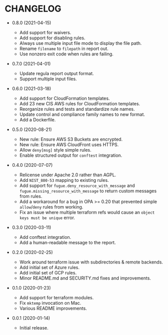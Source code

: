 # CHANGELOG

 -  0.8.0 (2021-04-15)
     *  Add support for waivers.
     *  Add support for disabling rules.
     *  Always use multiple input file mode to display the file path.
     *  Rename `filename` to `filepath` in report out.
     *  Use nonzero exit code when rules are failing.

 -  0.7.0 (2021-04-01)
     *  Update regula report output format.
     *  Support multiple input files.

 -  0.6.0 (2021-03-18)
     *  Add support for CloudFormation templates.
     *  Add 23 new CIS AWS rules for CloudFormation templates.
     *  Reorganize rules and tests and standardize rule names.
     *  Update control and compliance family names to new format.
     *  Add a Dockerfile.

 -  0.5.0 (2020-08-21)
     *  New rule: Ensure AWS S3 Buckets are encrypted.
     *  New rule: Ensure AWS CloudFront uses HTTPS.
     *  Allow `deny[msg]` style simple rules.
     *  Enable structured output for `conftest` integration.

 -  0.4.0 (2020-07-07)
     *  Relicense under Apache 2.0 rather than AGPL.
     *  Add `NIST_800-53` mapping to existing rules.
     *  Add support for `fugue.deny_resource_with_message` and
        `fugue.missing_resource_with_message` to return custom messages from
        rules.
     *  Add a workaround for a bug in OPA >= 0.20 that prevented simple
        `allow`/`deny` rules from working.
     *  Fix an issue where multiple terraform refs would cause an
        `object keys must be unique` error.

 -  0.3.0 (2020-03-11)
     *  Add conftest integration.
     *  Add a human-readable message to the report.

 -  0.2.0 (2020-02-25)
     *  Work around terraform issue with subdirectories & remote backends.
     *  Add initial set of Azure rules.
     *  Add initial set of GCP rules.
     *  Minor README.md and SECURITY.md fixes and improvements.

 -  0.1.0 (2020-01-23)
     *  Add support for terraform modules.
     *  Fix `mktemp` invocation on Mac.
     *  Various README improvements.

 -  0.0.1 (2020-01-14)
     *  Initial release.
